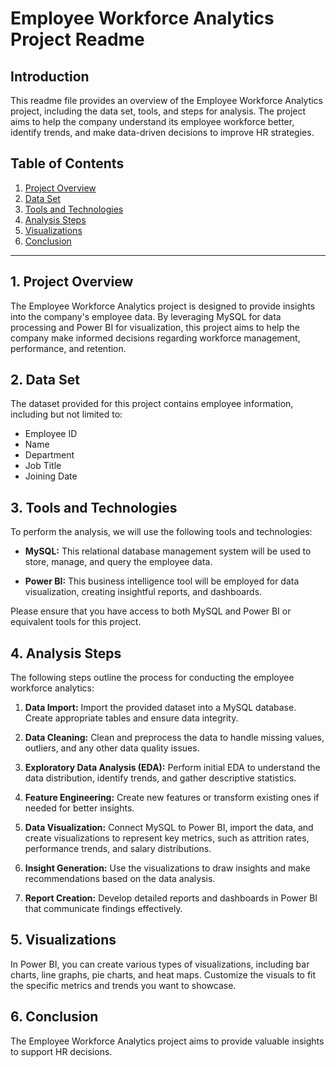 # Employee Workforce Analytics Project Readme

## Introduction

This readme file provides an overview of the Employee Workforce Analytics project, including the data set, tools, and steps for analysis. The project aims to help the company understand its employee workforce better, identify trends, and make data-driven decisions to improve HR strategies.

## Table of Contents

1. [Project Overview](#project-overview)
2. [Data Set](#data-set)
3. [Tools and Technologies](#tools-and-technologies)
4. [Analysis Steps](#analysis-steps)
5. [Visualizations](#visualizations)
6. [Conclusion](#conclusion)
   

---

## 1. Project Overview

The Employee Workforce Analytics project is designed to provide insights into the company's employee data. By leveraging MySQL for data processing and Power BI for visualization, this project aims to help the company make informed decisions regarding workforce management, performance, and retention.

## 2. Data Set

The dataset provided for this project contains employee information, including but not limited to:

- Employee ID
- Name
- Department
- Job Title
- Joining Date
  
## 3. Tools and Technologies

To perform the analysis, we will use the following tools and technologies:

- **MySQL:** This relational database management system will be used to store, manage, and query the employee data.

- **Power BI:** This business intelligence tool will be employed for data visualization, creating insightful reports, and dashboards.

Please ensure that you have access to both MySQL and Power BI or equivalent tools for this project.

## 4. Analysis Steps

The following steps outline the process for conducting the employee workforce analytics:

1. **Data Import:** Import the provided dataset into a MySQL database. Create appropriate tables and ensure data integrity.

2. **Data Cleaning:** Clean and preprocess the data to handle missing values, outliers, and any other data quality issues.

3. **Exploratory Data Analysis (EDA):** Perform initial EDA to understand the data distribution, identify trends, and gather descriptive statistics.

4. **Feature Engineering:** Create new features or transform existing ones if needed for better insights.

5. **Data Visualization:** Connect MySQL to Power BI, import the data, and create visualizations to represent key metrics, such as attrition rates, performance trends, and salary distributions.

6. **Insight Generation:** Use the visualizations to draw insights and make recommendations based on the data analysis.

7. **Report Creation:** Develop detailed reports and dashboards in Power BI that communicate findings effectively.

## 5. Visualizations

In Power BI, you can create various types of visualizations, including bar charts, line graphs, pie charts, and heat maps. Customize the visuals to fit the specific metrics and trends you want to showcase.

## 6. Conclusion

The Employee Workforce Analytics project aims to provide valuable insights to support HR decisions. 
